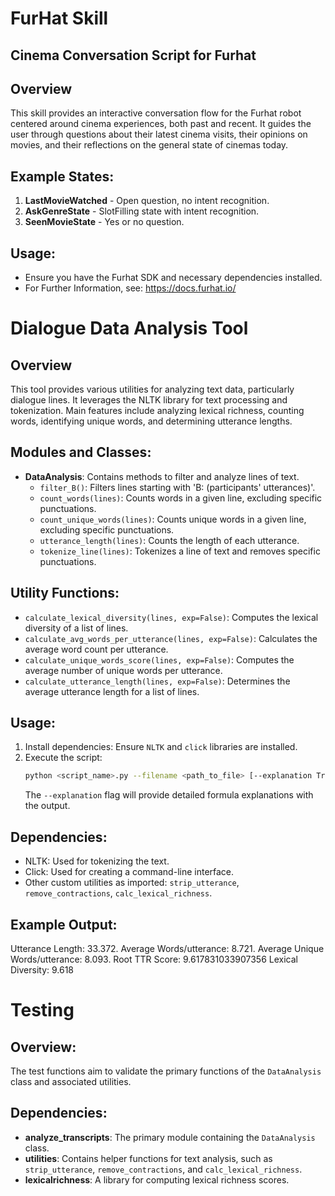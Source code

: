 # FurHat Skill
## Cinema Conversation Script for Furhat

## Overview
This skill provides an interactive conversation flow for the Furhat robot centered around cinema experiences, both past and recent. It guides the user through questions about their latest cinema visits, their opinions on movies, and their reflections on the general state of cinemas today.

## Example States:

1. **LastMovieWatched** - Open question, no intent recognition.
2. **AskGenreState** - SlotFilling state with intent recognition.
3. **SeenMovieState** - Yes or no question.

## Usage:

- Ensure you have the Furhat SDK and necessary dependencies installed.
- For Further Information, see: https://docs.furhat.io/

# Dialogue Data Analysis Tool

## Overview
This tool provides various utilities for analyzing text data, particularly dialogue lines. It leverages the NLTK library for text processing and tokenization. Main features include analyzing lexical richness, counting words, identifying unique words, and determining utterance lengths.

## Modules and Classes:
- **DataAnalysis**: Contains methods to filter and analyze lines of text.
    - `filter_B()`: Filters lines starting with 'B: (participants' utterances)'.
    - `count_words(lines)`: Counts words in a given line, excluding specific punctuations.
    - `count_unique_words(lines)`: Counts unique words in a given line, excluding specific punctuations.
    - `utterance_length(lines)`: Counts the length of each utterance.
    - `tokenize_line(lines)`: Tokenizes a line of text and removes specific punctuations.

## Utility Functions:
- `calculate_lexical_diversity(lines, exp=False)`: Computes the lexical diversity of a list of lines.
- `calculate_avg_words_per_utterance(lines, exp=False)`: Calculates the average word count per utterance.
- `calculate_unique_words_score(lines, exp=False)`: Computes the average number of unique words per utterance.
- `calculate_utterance_length(lines, exp=False)`: Determines the average utterance length for a list of lines.

## Usage:
1. Install dependencies: Ensure `NLTK` and `click` libraries are installed.
2. Execute the script: 
   ```bash
   python <script_name>.py --filename <path_to_file> [--explanation True]
   ```
   The `--explanation` flag will provide detailed formula explanations with the output.

## Dependencies:
- NLTK: Used for tokenizing the text.
- Click: Used for creating a command-line interface.
- Other custom utilities as imported: `strip_utterance`, `remove_contractions`, `calc_lexical_richness`.

## Example Output:
Utterance Length: 33.372.
Average Words/utterance: 8.721.
Average Unique Words/utterance: 8.093.
Root TTR Score: 9.617831033907356
Lexical Diversity: 9.618


# Testing

## Overview:
The test functions aim to validate the primary functions of the `DataAnalysis` class and associated utilities.


## Dependencies:
- **analyze_transcripts**: The primary module containing the `DataAnalysis` class.
- **utilities**: Contains helper functions for text analysis, such as `strip_utterance`, `remove_contractions`, and `calc_lexical_richness`.
- **lexicalrichness**: A library for computing lexical richness scores.
